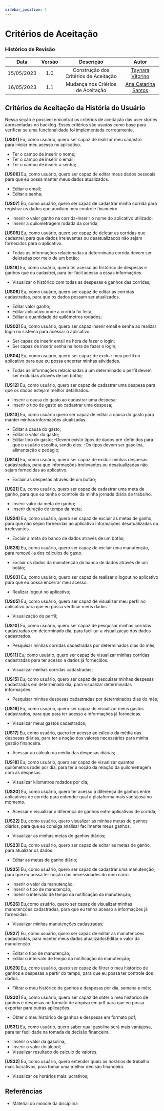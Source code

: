 ```yaml
---
sidebar_position: 4
---
```


# Critérios de Aceitação

### **Histórico de Revisão**

|**Data**|**Versão**|**Descrição**|**Autor**|
|:------:|:--------:|:-----------:|:-------:|
| 15/05/2023 | 1.0 | Construção dos Critérios de Aceitação | [Taynara Vitorino](https://github.com/taybalau)|
| 16/05/2023 | 1.1 | Mudança nos Criérios de Aceitação| [Ana Catarina Santos](https://github.com/an4catarina)|


## Critérios de Aceitação da História do Usuário 
Nessa seção é possível encontrat os critérios de aceitação das user stories apresentadas no backlog. Esses critérios são usados como base para verificar se uma funcionalidade foi implementada corretamente. 

 
**[US01]** Eu, como usuário, quero ser capaz de realizar meu cadastro para iniciar meu acesso no aplicativo.

- Ter o campo de inserir o nome; 
- Ter o campo de inserir  o email; 
- Ter o campo de  inserir a senha;

**[US06]** Eu, como usuário, quero ser capaz de editar meus dados pessoais para que eu possa manter meus dados atualizados.

- Editar o email;
- Editar a senha;

**[US07]** Eu, como usuário, quero ser capaz de cadastrar minha corrida para registrar os dados que auxiliam meu controle financeiro. 

- Inserir o valor ganho na corrida-Inserir o nome do aplicativo utilizado;
- Inserir a quilometragem rodada da corrida;

**[US09]** Eu, como usuário, quero ser capaz de deletar as corridas que cadastrei, para que dados irrelevantes ou desatualizados não sejam fornecidos para o aplicativo.

- Todas as informações relacionadas a determinada corrida devem ser deletadas por meio de um botão;

**[US19]** Eu, como usuário, quero ter acesso ao histórico de despesas e ganhos que eu cadastrei, para ter fácil acesso a essas informações.

- Visualizar o histórico com todas as despesas e ganhos das corridas;

**[US08]** Eu, como usuário, quero ser capaz de editar as corridas cadastradas, para que os dados possam ser atualizados.

- Editar valor ganho; 
- Editar aplicativo onde a corrida foi feita; 
- Editar a quantidade de quilômetros rodados;

**[US02]** Eu, como usuário, quero ser capaz inserir email e senha ao realizar login no sistema para acessar o aplicativo.

- Ser capaz de inserir email na hora de fazer o login; 
- Ser capaz de inserir senha na hora de fazer o login;

**[US04]** Eu, como usuário, quero ser capaz de excluir meu perfil no aplicativo para que eu possa encerrar minhas atividades.

- Todas as informações relacionadas a um determinado o perfil devem ser excluídas através de um botão;

**[US12]** Eu, como usuário, quero ser capaz de cadastrar uma despesa para que os dados estejam melhor detalhados.

- Inserir a causa do gasto ao cadastrar uma despesa; 
- Inserir o tipo de gasto ao cadastrar uma despesa;

**[US13]** Eu, como usuário quero ser capaz de editar a causa do gasto para manter minhas informações atualizadas.

- Editar a causa do gasto; 
- Editar o valor do gasto; 
- Editar tipo do gasto; 
-Devem existir tipos de dados pré-definidos para que o usuário escolha, sendo eles:
    -Os tipos devem ser gasolina, alimentação e pedágio;

**[US14]** Eu, como usuário, quero ser capaz de excluir minhas despesas cadastradas, para que informações irrelevantes ou desatualizadas não sejam fornecidas ao aplicativo.

- Excluir as despesas através de um botão;

**[US21]** Eu, como usuário, quero ser capaz de cadastrar uma meta de ganho, para que eu tenha o controle da minha jornada diária de trabalho.

- Inserir valor da meta de ganho;
- Inserir duração de tempo da meta;

**[US24]** Eu, como usuário, quero ser capaz de excluir as metas de ganho, para que não sejam fornecidas ao aplicativo informações desatualizadas ou irrelevantes.

- Excluir a meta do banco de dados através de um botão;

**[US28]** Eu, como usuário, quero ser capaz de excluir uma manutenção, para removê-la dos cálculos de gasto.

- Excluir os dados da manutenção do banco de dados através de um botão;

**[US03]** Eu, como usuário, quero ser capaz de realizar o logout no aplicativo para que eu possa encerrar meu acesso.

- Realizar logout no aplicativo;

**[US05]** Eu, como usuário, quero ser capaz de visualizar meu perfil no aplicativo para que eu possa verificar meus dados.

- Visualização do perfil;

**[US10]** Eu, como usuário, quero ser capaz de pesquisar minhas corridas cadastradas em determinado dia, para facilitar a visualizacao dos dados cadastrados.

- Pesquisar minhas corridas cadastradas por determinados dias do mês;

**[US11]** Eu, como usuário, quero ser capaz de visualizar minhas corridas cadastradas para ter acesso a dados já fornecidos.

- Visualizar minhas corridas cadastradas;

**[US15]** Eu, como usuário, quero ser capaz de pesquisar minhas despesas cadastradas em determinado dia, para visualizar determinadas informações.

- Pesquisar minhas despesas cadastradas por determinados dias do mês;

**[US16]** Eu, como usuario, quero ser capaz de visualizar meus gastos cadastrados, para que para ter acesso a informações já fornecidas.

- Visualizar meus gastos cadastrados;

**[US17]** Eu, como usuário, quero ter acesso ao cálculo da média das despesas diárias, para ter a noção dos valores necessários para minha gestão financeira.

- Acessar ao cálculo da média das despesas diárias;

**[US18]** Eu, como usuário, quero ser capaz de visualizar quantos quilômetros rodei por dia, para ter a noção da relação da quilometragem com as despesas.

- Visualizar kilometros rodados por dia;

**[US20]** Eu, como usuário, quero ter acesso a diferença de ganhos entre aplicativos de corrida para entender qual a plataforma mais vantajosa no momento.

- Acessar e visualizar a diferença de ganhos entre aplicativos de corrida;

**[US22]** Eu, como usuário, quero visualizar as minhas metas de ganhos diários, para que eu consiga analisar facilmente meus ganhos.

- Visualizar as minhas metas de ganhos diários;

**[US23]** Eu, como usuário, quero ser capaz de editar as metas de ganho, para atualizar os dados.

- Editar as metas de ganho diário;

**[US25]** Eu, como usuário, quero ser capaz de cadastrar uma manutenção, para que eu possa ter noção das necessidades do meu carro.

- Inserir o valor da manutenção; 
- Inserir o tipo de manutenção; 
- Inserir o intervalo de tempo da notificação da manutenção;

**[US26]** Eu,como usuário, quero ser capaz de visualizar minhas manutenções cadastradas, para que eu tenha acesso a informações já fornecidas.

- Visualizar minhas manutenções cadastradas;

**[US27]** Eu, como usuário, quero ser capaz de editar as manutenções cadastradas, para manter meus dados atualizadosEditar o valor da manutenção.

- Editar o tipo de manutenção; 
- Editar o intervalo de tempo da notificação da manutenção;

**[US29]** Eu, como usuário, quero ser capaz de filtrar o meu histórico de ganhos e despesas a partir do tempo, para que eu possa ter controle dos dados.

- Filtrar o meu histórico de ganhos e despesas por dia, semana e mês;

**[US30]** Eu, como usuário, quero ser capaz de obter o meu histórico de ganhos e despesas no formato de arquivo em pdf para que eu possa exportar para outras aplicações.

- Obter o meu histórico de ganhos e despesas em formato pdf;

**[US31]** Eu, como usuário, quero saber qual gasolina será mais vantajosa, para ter facilidade na tomada de decisão financeira.

- Inserir o valor da gasolina; 
- Inserir o valor do álcool; 
- Visualizar resultado do calculo de valores;

**[US32]** Eu, como usuário, quero entender quais os horários de trabalho mais lucrativos, para tomar uma melhor decisão financeira.

- Visualizar os horários mais lucrativos;



## Referências 
- Material do moodle da disciplina
